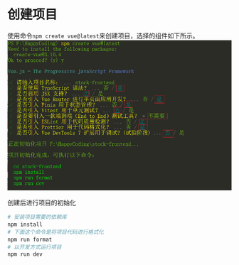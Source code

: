 # 创建项目

使用命令`npm create vue@latest`来创建项目，选择的组件如下所示。
![](./imgs/create-program.png)

创建后进行项目的初始化

```sh
# 安装项目需要的依赖库
npm install
# 下面这个命令是将项目代码进行格式化
npm run format
# 以开发方式运行项目
npm run dev
```
